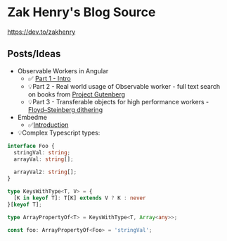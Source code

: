 # Zak Henry's Blog Source

https://dev.to/zakhenry

## Posts/Ideas
* Observable Workers in Angular
  * ✅ [Part 1 - Intro](posts/observable-workers/post.md)
  * 💡Part 2 - Real world usage of Observable worker - full text search on books from [Project Gutenberg](https://www.gutenberg.org/)
  * 💡Part 3 - Transferable objects for high performance workers - [Floyd–Steinberg dithering](https://en.wikipedia.org/wiki/Floyd%E2%80%93Steinberg_dithering) 
* Embedme
  * ✅[Introduction](posts/embedme/post.md)
* 💡Complex Typescript types:
```ts
interface Foo {
  stringVal: string;
  arrayVal: string[];
   
  arrayVal2: string[];
}

type KeysWithType<T, V> = {
  [K in keyof T]: T[K] extends V ? K : never
}[keyof T];

type ArrayPropertyOf<T> = KeysWithType<T, Array<any>>;

const foo: ArrayPropertyOf<Foo> = 'stringVal'; 
``` 
